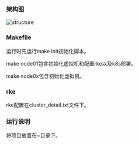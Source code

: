 ### 架构图

![structure](D:\Github\Super-Scholar_operation\structure.png)

### Makefile

运行时先运行make init初始化脚本。

make node01包含初始化虚拟机和配置rke以及k8s部署。

make node0x包含初始化虚拟机。

### rke

rke配置在cluster_detail.txt文件下。

### 运行说明

将项目放置在~目录下。
